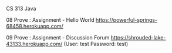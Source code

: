 CS 313 Java

08 Prove : Assignment - Hello World
https://powerful-springs-68458.herokuapp.com/

09 Prove : Assignment - Discussion Forum
https://shrouded-lake-43133.herokuapp.com/ (User: test Password: test)